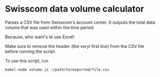 # Swisscom data volume calculator

Parses a CSV file from Swisscom's account center.
It outputs the total data volume that was used within the time period.

Because, who want's to use Excel!

Make sure to remove the header (the veryi first line) from the CSV file before running the script.

To use this script, run

`babel-node volume.js ~/path/to/exported/file.csv`
